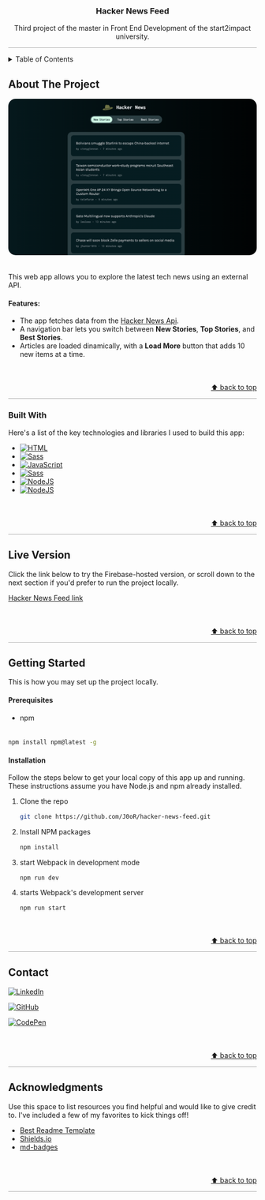 
<a id="readme-top"></a>
<!-- PROJECT INtro -->
<h3 align="center">Hacker News Feed</h3>

<p align="center">
Third project of the master in Front End Development of the start2impact university.
</p>

<hr style="height: 1px; background-color:rgb(168, 168, 168); border: none;">

<!-- TABLE OF CONTENTS -->
<details>
  <summary>Table of Contents</summary>
  <ol>
    <li>
      <a href="#about-the-project">About The Project</a>
      <ul>
        <li><a href="#built-with">Built With</a></li>
      </ul>
    </li>
    <li>
      <a href="#getting-started">Getting Started</a>
      <ul>
        <li><a href="#prerequisites">Prerequisites</a></li>
        <li><a href="#installation">Installation</a></li>
      </ul>
    </li>
    <li><a href="#contact">Contact</a></li>
    <li><a href="#acknowledgments">Acknowledgments</a></li>
  </ol>
</details>




<!-- ABOUT THE PROJECT -->
## About The Project

<img src="/src/imgs/layout.png" alt="layout" style="border-radius: 15px;">

######
This web app allows you to explore the latest tech news using an external API.  

#### Features:  
- The app fetches data from the <a href="https://github.com/HackerNews/API">Hacker News Api</a>.
- A navigation bar lets you switch between **New Stories**, **Top Stories**, and **Best Stories**.  
- Articles are loaded dinamically, with a **Load More** button that adds 10 new items at a time.  
  


<p align="right" style="margin-top:50px"><a href="#readme-top">⬆️ back to top</a></p>
<hr style="height: 1px; background-color:rgb(168, 168, 168); border: none;">




### Built With

Here's a list of the key technologies and libraries I used to build this app:  


* [![HTML](https://img.shields.io/badge/HTML-%23E34F26.svg?style=for-the-badge&logo=html5&logoColor=white)](#)
* [![Sass](https://img.shields.io/badge/Sass-C69?style=for-the-badge&logo=sass&logoColor=fff)](#)
* [![JavaScript](https://img.shields.io/badge/JavaScript-F7DF1E?style=for-the-badge&logo=javascript&logoColor=000)](#)
* [![Sass](https://img.shields.io/badge/Webpack-84C7E9?style=for-the-badge&logo=webpack&logoColor=fff)](#)
* [![NodeJS](https://img.shields.io/badge/Node.js-6DA55F?style=for-the-badge&logo=node.js&logoColor=white)](#)
* [![NodeJS](https://img.shields.io/badge/Lodash-3492FF?style=for-the-badge&logo=lodash&logoColor=white)](#)


<p align="right" style="margin-top:50px"><a href="#readme-top">⬆️ back to top</a></p>
<hr style="height: 1px; background-color:rgb(168, 168, 168); border: none;">


<!-- Try it --->
## Live Version

Click the link below to try the Firebase-hosted version, or scroll down to the next section if you'd prefer to run the project locally.

[Hacker News Feed link](https://s2i-tech-news.web.app/)


<p align="right" style="margin-top:50px"><a href="#readme-top">⬆️ back to top</a></p>
<hr style="height: 1px; background-color:rgb(168, 168, 168); border: none;">

<!-- GETTING STARTED -->
## Getting Started

This is how you may set up the project locally.

#### Prerequisites

* npm
######
  ```sh
  npm install npm@latest -g
  ```

#### Installation

Follow the steps below to get your local copy of this app up and running. These instructions assume you have Node.js and npm already installed.


1. Clone the repo
   ```sh
   git clone https://github.com/J0oR/hacker-news-feed.git
   ```
2. Install NPM packages
   ```sh
   npm install
   ```
3. start Webpack in development mode
   ```
   npm run dev
   ```
4. starts Webpack's development server
   ```
   npm run start
   ```


<p align="right" style="margin-top:50px"><a href="#readme-top">⬆️ back to top</a></p>
<hr style="height: 1px; background-color:rgb(168, 168, 168); border: none;">




<!-- CONTACT -->
## Contact


[![LinkedIn](https://custom-icon-badges.demolab.com/badge/LinkedIn-0A66C2?style=for-the-badge&logo=linkedin-white&logoColor=fff)](https://www.linkedin.com/in/giovanni-ruocco-b3a5492a2)

[![GitHub](https://img.shields.io/badge/GitHub-%23121011.svg?style=for-the-badge&logo=github&logoColor=white)](https://github.com/J0oR)

[![CodePen](https://img.shields.io/badge/CodePen-lightgray?style=for-the-badge&logo=codepen&logoColor=black)](https://codepen.io/jrvn/)

<p align="right" style="margin-top:50px"><a href="#readme-top">⬆️ back to top</a></p>
<hr style="height: 1px; background-color:rgb(168, 168, 168); border: none;">


<!-- ACKNOWLEDGMENTS -->
## Acknowledgments

Use this space to list resources you find helpful and would like to give credit to. I've included a few of my favorites to kick things off!

* [Best Readme Template](https://github.com/othneildrew/Best-README-Template/blob/main/README.md)
* [Shields.io](https://shields.io/badges)
* [md-badges](https://github.com/inttter/md-badges)

<p align="right" style="margin-top:50px"><a href="#readme-top">⬆️ back to top</a></p>
<hr style="height: 1px; background-color:rgb(168, 168, 168); border: none;">
